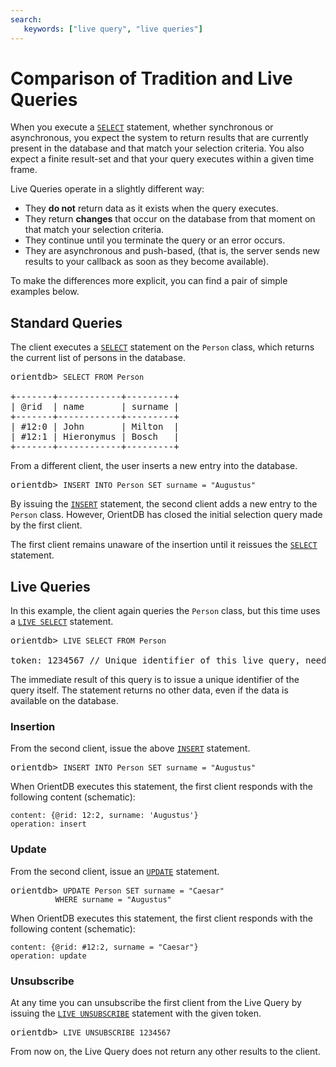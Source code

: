 ```yaml
---
search:
   keywords: ["live query", "live queries"]
---
```


# Comparison of Tradition and Live Queries

When you execute a [`SELECT`](sql/SQL-Query.md) statement, whether synchronous or asynchronous, you expect the system to return results that are currently present in the database and that match your selection criteria.  You also expect a finite result-set and that your query executes within a given time frame.

Live Queries operate in a slightly different way:

- They **do not** return data as it exists when the query executes.
- They return **changes** that occur on the database from that moment on that match your selection criteria.
- They continue until you terminate the query or an error occurs.
- They are asynchronous and push-based, (that is, the server sends new results to your callback as soon as they become available).

To make the differences more explicit, you can find a pair of simple examples below.

## Standard Queries

The client executes a [`SELECT`](sql/SQL-Query.md) statement on the `Person` class, which returns the current list of persons in the database.

<pre>
orientdb> <code class="lang-sql userinput">SELECT FROM Person</code>

+-------+------------+---------+
| @rid  | name       | surname |
+-------+------------+---------+
| #12:0 | John       | Milton  |
| #12:1 | Hieronymus | Bosch   |
+-------+------------+---------+
</pre>

From a different client, the user inserts a new entry into the database.

<pre>
orientdb> <code class="lang-sql userinput">INSERT INTO Person SET surname = "Augustus"</code>
</pre>

By issuing the [`INSERT`](sql/SQL-Insert.md) statement, the second client adds a new entry to the `Person` class.  However, OrientDB has closed the initial selection query made by the first client.

The first client remains unaware of the insertion until it reissues the [`SELECT`](sql/SQL-Query.md) statement.

## Live Queries

In this example, the client again queries the `Person` class, but this time uses a [`LIVE SELECT`](sql/SQL-Live-Select.md) statement.

<pre>
orientdb> <code class="lang-sql userinput">LIVE SELECT FROM Person</code>

token: 1234567 // Unique identifier of this live query, needed for unsubscribe.
</pre>

The immediate result of this query is to issue a unique identifier of the query itself.  The statement returns no other data, even if the data is available on the database.

### Insertion

From the second client, issue the above [`INSERT`](sql/SQL-Insert.md) statement.

<pre>
orientdb> <code class="lang-sql userinput">INSERT INTO Person SET surname = "Augustus"</code>
</pre>

When OrientDB executes this statement, the first client responds with the following content (schematic):

```
content: {@rid: 12:2, surname: 'Augustus'}
operation: insert
```

### Update

From the second client, issue an [`UPDATE`](sql/SQL-Update.md) statement.

<pre>
orientdb> <code class="lang-sql userinput">UPDATE Person SET surname = "Caesar"
          WHERE surname = "Augustus"</code>
</pre>

When OrientDB executes this statement, the first client responds with the following content (schematic):

```
content: {@rid: #12:2, surname = "Caesar"}
operation: update
``` 

### Unsubscribe

At any time you can unsubscribe the first client from the Live Query by issuing the [`LIVE UNSUBSCRIBE`](sql/SQL-Live-Unsubscribe.md) statement with the given token.

<pre>
orientdb> <code class="lang-sql userinput">LIVE UNSUBSCRIBE 1234567</code>
</pre>

From now on, the Live Query does not return any other results to the client.
